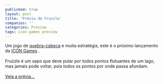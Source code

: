 ```yaml
---
published: true
layout: post
title: 'Prévia de Fruzzle'
companies: ''
categories: Preview
tags: icon-games preview
---
```

Um jogo de <a href="{{ site.baseurl }}/index.php?p=cl&amp;t=19&amp;idc=12">quebra-cabe&ccedil;a</a>
 e muita estrat&eacute;gia, este &eacute; o pr&oacute;ximo lan&ccedil;amento da <a href="{{ site.baseurl }}/index.php?p=cl&amp;t=19&amp;idu=34">ICON Games</a>
.<br /><br />Fruzzle &eacute; um sapo que deve pular por todos pontos flutuantes de um lago, mas jamais pode voltar, pois todos os pontos por onde passa afundam.<br /><br /><a href="{{ site.baseurl }}/index.php?p=c&amp;id=294">Veja a pr&eacute;via...</a>

